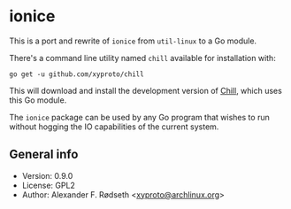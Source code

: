 # ionice

This is a port and rewrite of `ionice` from `util-linux` to a Go module.

There's a command line utility named `chill` available for installation with:

    go get -u github.com/xyproto/chill

This will download and install the development version of [Chill](https://github.com/xyproto/chill), which uses this Go module.

The `ionice`  package can be used by any Go program that wishes to run without hogging the IO capabilities of the current system.

## General info

* Version: 0.9.0
* License: GPL2
* Author: Alexander F. Rødseth &lt;xyproto@archlinux.org&gt;

